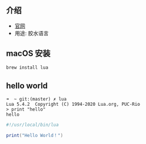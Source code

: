 ## 介绍
- [官网](https://www.lua.org/)
- 用途: 胶水语言



## macOS 安装

```bash
brew install lua
```



## hello world

```shell
➜  ~ git:(master) ✗ lua
Lua 5.4.2  Copyright (C) 1994-2020 Lua.org, PUC-Rio
> print "hello"
hello
```



```lua
#!/usr/local/bin/lua

print("Hello World！")
```

